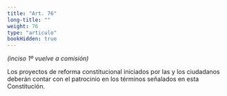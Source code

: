```yaml
---
title: "Art. 76"
long-title: ""
weight: 76
type: "articulo"
bookHidden: true
---
```

*(inciso 1º vuelve a comisión)*
 
Los proyectos de reforma constitucional iniciados por las y los ciudadanos deberán contar con  el patrocinio en los términos señalados en esta Constitución.
